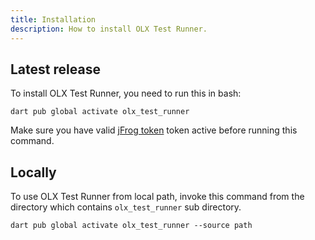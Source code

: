 ```yaml
---
title: Installation
description: How to install OLX Test Runner.
---
```

## Latest release


To install OLX Test Runner, you need to run this in bash:

```shell
dart pub global activate olx_test_runner
```

Make sure you have valid [jFrog token](https://jfrog.com/blog/how-to-use-pub-repositories-in-artifactory/) token active before running this command. 

## Locally

To use OLX Test Runner from local path, invoke this command from the directory which contains `olx_test_runner` sub directory.

```shell
dart pub global activate olx_test_runner --source path
```